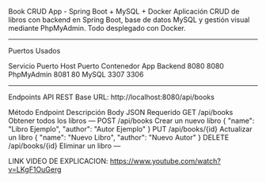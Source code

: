 Book CRUD App - Spring Boot + MySQL + Docker
Aplicación CRUD de libros con backend en Spring Boot, base de datos MySQL y gestión visual mediante PhpMyAdmin. Todo desplegado con Docker.

---

Puertos Usados

Servicio	Puerto Host	Puerto Contenedor
App Backend	8080	8080
PhpMyAdmin	8081	80
MySQL	3307	3306

---

Endpoints API REST
Base URL: http://localhost:8080/api/books


Método	Endpoint	Descripción	Body JSON Requerido
GET	/api/books	Obtener todos los libros	—
POST	/api/books	Crear un nuevo libro	{ "name": "Libro Ejemplo", "author": "Autor Ejemplo" }
PUT	/api/books/{id}	Actualizar un libro	{ "name": "Nuevo Libro", "author": "Nuevo Autor" }
DELETE	/api/books/{id}	Eliminar un libro	—

LINK VIDEO DE EXPLICACION: https://www.youtube.com/watch?v=LKgF1OuGerg
